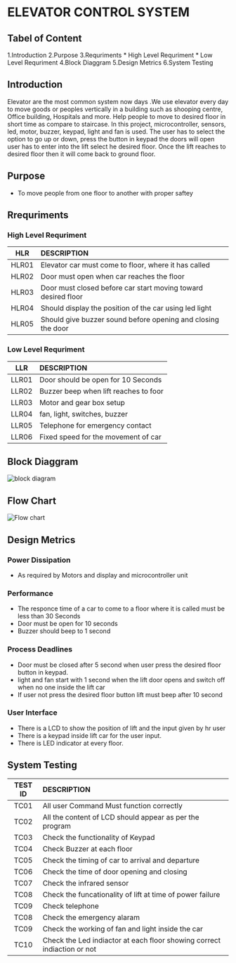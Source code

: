 
# ELEVATOR CONTROL SYSTEM

## Tabel of Content
   1.Introduction
   2.Purpose
   3.Requriments
     * High Level Requriment
     * Low Level Requriment
   4.Block Diaggram 
   5.Design Metrics
   6.System Testing
   
## Introduction
   Elevator are the most common system now days .We use elevator every day to move goods or peoples vertically in a building such as shooping centre, Office building, Hospitals and more. Help people to move to desired floor in short time as compare to staircase.
   In this project, microcontroller, sensors, led, motor, buzzer, keypad, light and fan is used. The user has to select the option to go up or down, press the button in keypad the doors will open user has to enter into the lift select he desired floor. Once the lift reaches to desired floor then it will come back to ground floor.
 
 ## Purpose
 * To move people from one floor to another with proper saftey
    
 ## Rrequriments
   
   ### High Level Requriment
   
   | HLR |               DESCRIPTION|
   |:----:|:--------------------------------------------------|
   |HLR01|Elevator car must come to floor, where it has called|
   |HLR02|Door must open when car reaches the floor|
   |HLR03|Door must closed before car start moving toward desired floor|
   |HLR04|Should display the position of the car using led light|
   |HLR05|Should give buzzer sound before opening and closing the door|
   
   ### Low Level Requriment
   
   | LLR |          DESCRIPTION|
   |:----:|:--------------------------------------------------|
   |LLR01|Door should be open for 10 Seconds|
   |LLR02|Buzzer beep when lift reaches to foor|
   |LLR03|Motor and gear box setup|
   |LLR04|fan, light, switches, buzzer|
   |LLR05|Telephone for emergency contact|
   |LLR06|Fixed speed for the movement of car|
   
## Block Diaggram 

![block diagram](https://user-images.githubusercontent.com/57553580/154838648-be8b8d37-4746-46b3-b324-f003355fb619.jpg)

## Flow Chart

![Flow chart](https://user-images.githubusercontent.com/57553580/154838695-c8b8f4a6-16fb-4539-8278-741047e402b6.jpg)

## Design Metrics

   ### Power Dissipation
   * As required by Motors and display and microcontroller unit
   ### Performance 
   * The responce time of a car to come to a floor where it is called must be less than 30 Seconds
   * Door must be open for 10 seconds 
   * Buzzer should beep to 1 second
   ### Process Deadlines
   * Door must be closed after 5 second when user press the desired floor button in keypad.
   * light and fan start with 1 second when the lift door opens and switch off when no one inside the lift car
   * If user not press the desired floor button lift must beep after 10 second 
   ### User Interface
   * There is a LCD to show the position of lift and the input given by hr user
   * There is a keypad inside lift car for the user input.
   * There is LED indicator at every floor.
   
## System Testing

| TEST ID |                DESCRIPTION|
|:----:|:--------------------------------------------------|
|TC01|All user Command Must function correctly|
|TC02|All the content of LCD should appear as per the program|
|TC03|Check the functionality of Keypad|
|TC04|Check Buzzer at each floor |
|TC05|Check the timing of car to arrival and departure|
|TC06|Check the time of door opening and closing|
|TC07|Check the infrared sensor |
|TC08|Check the funcationality of lift at time of power failure|
|TC09|Check telephone|
|TC08|Check the emergency alaram|
|TC09|Check the working of fan and light inside the car|
|TC10|Check the Led indiactor at each floor showing correct indiaction or not|

 
